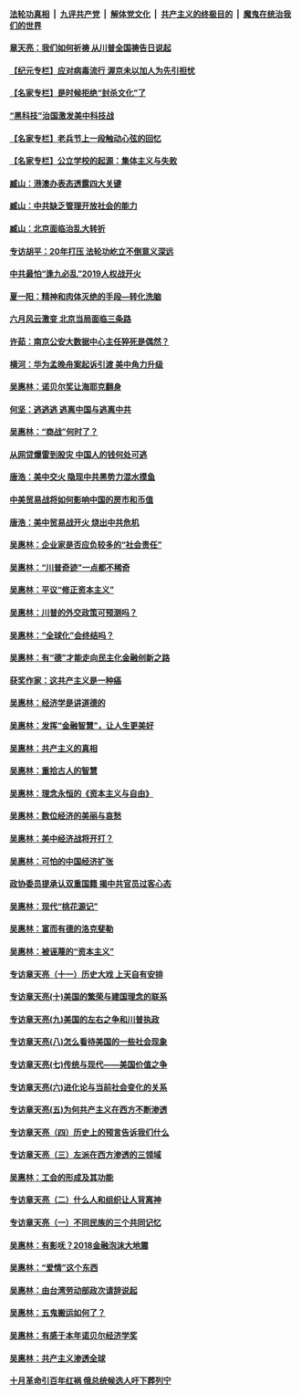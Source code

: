 ####  [法轮功真相](../../../../basic/blob/master/README.md?t=07050302) &nbsp;|&nbsp; [九评共产党](../../../../9ping.md/blob/master/README.md?t=07050302) &nbsp;|&nbsp; [解体党文化](../../../../jtdwh.md/blob/master/README.md?t=07050302)  &nbsp;|&nbsp; [共产主义的终极目的](../../../../gczydzjmd.md/blob/master/README.md?t=07050302) &nbsp;|&nbsp; [魔鬼在统治我们的世界](../../../../mgztzwmdsj.md/blob/master/README.md?t=07050302) 

#### [章天亮：我们如何祈祷 从川普全国祷告日说起](../pages/nsc423/n11944627.md?t=07050302) 

#### [【纪元专栏】应对病毒流行 渥京未以加人为先引担忧](../pages/nsc423/n11875714.md?t=07050302) 

#### [【名家专栏】是时候拒绝“封杀文化”了](../pages/nsc423/n11814093.md?t=07050302) 

#### [“黑科技”治国激发美中科技战](../pages/nsc423/n11638056.md?t=07050302) 

#### [【名家专栏】老兵节上一段触动心弦的回忆](../pages/nsc423/n11646016.md?t=07050302) 

#### [【名家专栏】公立学校的起源：集体主义与失败](../pages/nsc423/n11601833.md?t=07050302) 

#### [臧山：港澳办表态透露四大关键](../pages/nsc423/n11421628.md?t=07050302) 

#### [臧山：中共缺乏管理开放社会的能力](../pages/nsc423/n11407457.md?t=07050302) 

#### [臧山：北京面临治乱大转折](../pages/nsc423/n11406895.md?t=07050302) 

#### [专访胡平：20年打压 法轮功屹立不倒意义深远](../pages/nsc423/n11398800.md?t=07050302) 

#### [中共最怕“逢九必乱”2019人权战开火](../pages/nsc423/n11385248.md?t=07050302) 

#### [夏一阳：精神和肉体灭绝的手段—转化洗脑](../pages/nsc423/n11368250.md?t=07050302) 

#### [六月风云激变 北京当局面临三条路](../pages/nsc423/n11313668.md?t=07050302) 

#### [许茹：南京公安大数据中心主任猝死是偶然？](../pages/nsc423/n11064744.md?t=07050302) 

#### [横河：华为孟晚舟案起诉引渡 美中角力升级](../pages/nsc423/n11027230.md?t=07050302) 

#### [吴惠林：诺贝尔奖让海耶克翻身](../pages/nsc423/n10890049.md?t=07050302) 

#### [何坚：逃逃逃 逃离中国与逃离中共](../pages/nsc423/n10592891.md?t=07050302) 

#### [吴惠林：“商战”何时了？](../pages/nsc423/n10573558.md?t=07050302) 

#### [从网贷爆雷到股灾 中国人的钱何处可逃](../pages/nsc423/n10572800.md?t=07050302) 

#### [唐浩：美中交火 隐现中共黑势力混水摸鱼](../pages/nsc423/n10544040.md?t=07050302) 

#### [中美贸易战将如何影响中国的房市和币值](../pages/nsc423/n10543697.md?t=07050302) 

#### [唐浩：美中贸易战开火 烧出中共危机](../pages/nsc423/n10540126.md?t=07050302) 

#### [吴惠林：企业家是否应负较多的“社会责任”](../pages/nsc423/n10535022.md?t=07050302) 

#### [吴惠林：“川普奇迹”一点都不稀奇](../pages/nsc423/n10512808.md?t=07050302) 

#### [吴惠林：平议“修正资本主义”](../pages/nsc423/n10495724.md?t=07050302) 

#### [吴惠林：川普的外交政策可预测吗？](../pages/nsc423/n10462387.md?t=07050302) 

#### [吴惠林：“全球化”会终结吗？](../pages/nsc423/n10452838.md?t=07050302) 

#### [吴惠林：有“德”才能走向民主化金融创新之路](../pages/nsc423/n10432292.md?t=07050302) 

#### [获奖作家：这共产主义是一种癌](../pages/nsc423/n10431541.md?t=07050302) 

#### [吴惠林：经济学是讲道德的](../pages/nsc423/n10398014.md?t=07050302) 

#### [吴惠林：发挥“金融智慧”，让人生更美好](../pages/nsc423/n10375019.md?t=07050302) 

#### [吴惠林：共产主义的真相](../pages/nsc423/n10351394.md?t=07050302) 

#### [吴惠林：重拾古人的智慧](../pages/nsc423/n10337691.md?t=07050302) 

#### [吴惠林：理念永恒的《资本主义与自由》](../pages/nsc423/n10316274.md?t=07050302) 

#### [吴惠林：数位经济的美丽与哀愁](../pages/nsc423/n10292946.md?t=07050302) 

#### [吴惠林：美中经济战将开打？](../pages/nsc423/n10258825.md?t=07050302) 

#### [吴惠林：可怕的中国经济扩张](../pages/nsc423/n10219147.md?t=07050302) 

#### [政协委员提承认双重国籍 揭中共官员过客心态](../pages/nsc423/n10208809.md?t=07050302) 

#### [吴惠林：现代“桃花源记”](../pages/nsc423/n10185234.md?t=07050302) 

#### [吴惠林：富而有德的洛克斐勒](../pages/nsc423/n10142264.md?t=07050302) 

#### [吴惠林：被诬蔑的“资本主义”](../pages/nsc423/n10124816.md?t=07050302) 

#### [专访章天亮（十一）历史大戏 上天自有安排](../pages/nsc423/n10094905.md?t=07050302) 

#### [专访章天亮(十)美国的繁荣与建国理念的联系](../pages/nsc423/n10094899.md?t=07050302) 

#### [专访章天亮(九)美国的左右之争和川普执政](../pages/nsc423/n10094889.md?t=07050302) 

#### [专访章天亮(八)怎么看待美国的一些社会现象](../pages/nsc423/n10094857.md?t=07050302) 

#### [专访章天亮(七)传统与现代——美国价值之争](../pages/nsc423/n10093140.md?t=07050302) 

#### [专访章天亮(六)进化论与当前社会变化的关系](../pages/nsc423/n10092036.md?t=07050302) 

#### [专访章天亮(五)为何共产主义在西方不断渗透](../pages/nsc423/n10083620.md?t=07050302) 

#### [专访章天亮（四）历史上的预言告诉我们什么](../pages/nsc423/n10083606.md?t=07050302) 

#### [专访章天亮（三）左派在西方渗透的三领域](../pages/nsc423/n10081115.md?t=07050302) 

#### [吴惠林：工会的形成及其功能](../pages/nsc423/n10080633.md?t=07050302) 

#### [专访章天亮（二）什么人和组织让人背离神](../pages/nsc423/n10076637.md?t=07050302) 

#### [专访章天亮（一）不同民族的三个共同记忆](../pages/nsc423/n10074188.md?t=07050302) 

#### [吴惠林：有影呒？2018金融泡沫大地震](../pages/nsc423/n10040534.md?t=07050302) 

#### [吴惠林：“爱情”这个东西](../pages/nsc423/n10019423.md?t=07050302) 

#### [吴惠林：由台湾劳动部政次请辞说起](../pages/nsc423/n9979679.md?t=07050302) 

#### [吴惠林：五鬼搬运如何了？](../pages/nsc423/n9925338.md?t=07050302) 

#### [吴惠林：有感于本年诺贝尔经济学奖](../pages/nsc423/n9871883.md?t=07050302) 

#### [吴惠林：共产主义渗透全球](../pages/nsc423/n9812748.md?t=07050302) 

#### [十月革命引百年红祸 俄总统候选人吁下葬列宁](../pages/nsc423/n9810182.md?t=07050302) 

